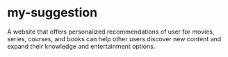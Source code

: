 # my-suggestion
A website that offers personalized recommendations of user for movies, series, courses, and books can help other users discover
new content and expand their knowledge and entertainment options.
